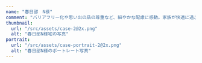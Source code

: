 ```yaml
---
name: "春日部　N様"
comment: "バリアフリー化や思い出の品の尊重など、細やかな配慮に感動。家族が快適に過ごせる空間が完成し、将来も安心して暮らせます。プロの技術とサポートに感謝しています。"
thumbnail:
  url: "/src/assets/case-2@2x.png"
  alt: "春日部N様宅の写真"
portrait:
  url: "/src/assets/case-portrait-2@2x.png"
  alt: "春日部N様のポートレート写真"
---
```

